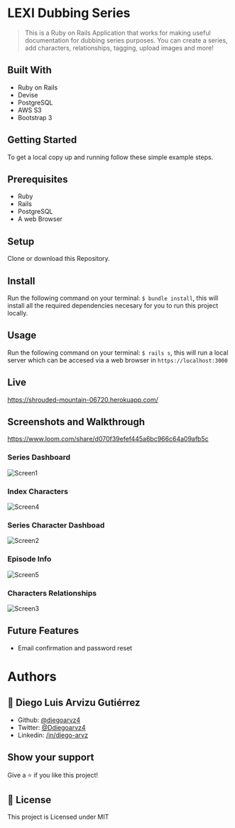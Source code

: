# LEXI Dubbing Series

> This is a Ruby on Rails Application that works for making useful documentation for dubbing series purposes. You can create a series, add characters, relationships, tagging, upload images and more!

## Built With

- Ruby on Rails
- Devise
- PostgreSQL
- AWS S3
- Bootstrap 3

## Getting Started

To get a local copy up and running follow these simple example steps.

## Prerequisites
- Ruby
- Rails
- PostgreSQL
- A web Browser

## Setup
  Clone or download this Repository.

## Install
  Run the following command on your terminal: `$ bundle install`, this will install all the required dependencies necesary for you to run this project locally.

## Usage
  Run the following command on your terminal: `$ rails s`, this will run a local server which can be accesed via a web browser in `https://localhost:3000`

## Live

  https://shrouded-mountain-06720.herokuapp.com/

## Screenshots and Walkthrough

  https://www.loom.com/share/d070f39efef445a6bc966c64a09afb5c
  
  ### Series Dashboard
  
  ![Screen1](https://diegoarvz.s3-us-west-1.amazonaws.com/lexi_series_ss1.png "Series Dashboard")
  
  ### Index Characters
  
  ![Screen4](https://diegoarvz.s3-us-west-1.amazonaws.com/lexi_series_ss4.png)
  
  ### Series Character Dashboad
  
  ![Screen2](https://diegoarvz.s3-us-west-1.amazonaws.com/lexi_series_ss2.png)
  
  ### Episode Info
  
  ![Screen5](https://diegoarvz.s3-us-west-1.amazonaws.com/lexi_series_ss5.png)
  
  ### Characters Relationships
  
  ![Screen3](https://diegoarvz.s3-us-west-1.amazonaws.com/lexi_series_ss3.png)
  
  
## Future Features

- Email confirmation and password reset

# Authors

## 👤 **Diego Luis Arvizu Gutiérrez**

- Github: [@diegoarvz4](https://github.com/diegoarvz4)
- Twitter: [@Ddiegoarvz4](https://twitter.com/diegoarvz4)
- Linkedin: [/in/diego-arvz](https://linkedin.com/linkedinhandle)

## Show your support

Give a ⭐️ if you like this project!

## 📝 License

This project is Licensed under MIT
